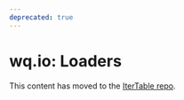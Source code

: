```yaml
---
deprecated: true
---
```


wq.io: Loaders
==============

This content has moved to the [IterTable repo](https://github.com/wq/itertable/blob/master/docs/loaders.md).
